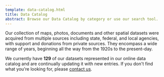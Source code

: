 ```yaml
---
template: data-catalog.html
title: Data Catalog
abstract: Browse our Data Catalog by category or use our search tool.
---
```


Our collection of maps, photos, documents and other spatial datasets were acquired from multiple sources including state, federal, and local agencies, with support and donations from private sources. They encompass a wide range of years, beginning all the way from the 1920s to the present-day.

We currently have **129** of our datasets represented in our online data catalog and are continually updating it with new entries. If you don't find what you're looking for, please [contact us](contact).
